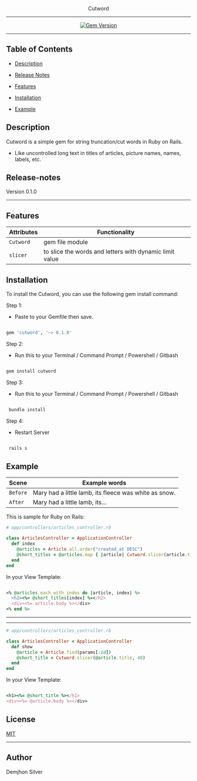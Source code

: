 


<div align="center">

Cutword

--------



[![Gem Version](https://img.shields.io/gem/v/cutword.svg?logo=ruby&style=flat-square&label=Gem&color=blue)](https://rubygems.org/gems/cutword)





</div>

</div>

</div>

---------------------

## Table of Contents



- [Description](#description)

- [Release Notes](#release-notes)

- [Features](#features)

- [Installation](#installation)

- [Example](#example)



## Description



Cutword is a simple gem for string truncation/cut words in Ruby on Rails.

- Like uncontrolled long text in titles of articles, picture names, names, labels, etc.


## Release-notes

Version 0.1.0



-------



## Features



Attributes  |  Functionality |
------ | -------- |
`Cutword` | gem file module | 
`slicer` | to slice the words and letters with dynamic limit value |


## Installation


To install the Cutword, you can use the following gem install command:


Step 1:

- Paste to your Gemfile then save.


```bash

gem 'cutword', '~> 0.1.0'

```
Step 2:

- Run this to your Terminal / Command Prompt / Powershell / Gitbash

```bash

gem install cutword

```


Step 3:

- Run this to your Terminal / Command Prompt / Powershell / Gitbash

```bash

 bundle install

```


Step 4:

- Restart Server

```bash

 rails s

```

## Example



Scene  |  Example words |
------ | -------- |
`Before` | Mary had a little lamb, its fleece was white as snow. | 
`After` | Mary had a little lamb, its...|


This is sample for Ruby on Rails:



```rb
# app/controllers/articles_controller.rb

class ArticlesController < ApplicationController
  def index
    @articles = Article.all.order("created_at DESC")
    @short_titles = @articles.map { |article| Cutword.slicer(article.title, 40) }
  end
end
```


In your View Template:

```rb

<% @articles.each_with_index do |article, index| %>
  <h2><%= @short_titles[index] %></h2>
  <div><%= article.body %></div>
<% end %>

```

--------------------

-----------------

```rb
# app/controllers/articles_controller.rb

class ArticlesController < ApplicationController
  def show
    @article = Article.find(params[:id])
    @short_title = Cutword.slicer(@article.title, 40)
  end
end

```

In your View Template:

```rb

<h1><%= @short_title %></h1>
<div><%= @article.body %></div>

```




## License


[MIT](http://www.opensource.org/licenses/MIT)



----------------------------------------------------

## Author



Demjhon Silver
